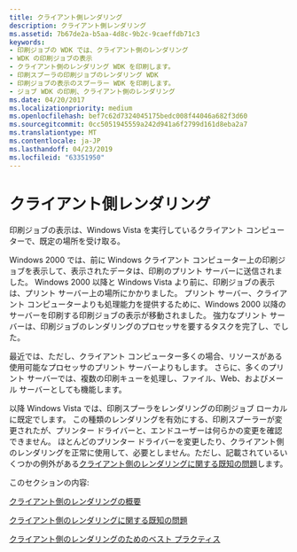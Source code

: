 ```yaml
---
title: クライアント側レンダリング
description: クライアント側レンダリング
ms.assetid: 7b67de2a-b5aa-4d8c-9b2c-9caeffdb71c3
keywords:
- 印刷ジョブの WDK では、クライアント側のレンダリング
- WDK の印刷ジョブの表示
- クライアント側のレンダリング WDK を印刷します。
- 印刷スプーラの印刷ジョブのレンダリング WDK
- 印刷ジョブの表示のスプーラー WDK を印刷します。
- ジョブ WDK の印刷、クライアント側のレンダリング
ms.date: 04/20/2017
ms.localizationpriority: medium
ms.openlocfilehash: bef7c62d7324045175bedc008f44046a682f3d60
ms.sourcegitcommit: 0cc5051945559a242d941a6f2799d161d8eba2a7
ms.translationtype: MT
ms.contentlocale: ja-JP
ms.lasthandoff: 04/23/2019
ms.locfileid: "63351950"
---
```

# <a name="client-side-rendering"></a>クライアント側レンダリング


印刷ジョブの表示は、Windows Vista を実行しているクライアント コンピューターで、既定の場所を受け取る。

Windows 2000 では、前に Windows クライアント コンピューター上の印刷ジョブを表示して、表示されたデータは、印刷のプリント サーバーに送信されました。 Windows 2000 以降と Windows Vista より前に、印刷ジョブの表示は、プリント サーバー上の場所にかかりました。 プリント サーバー、クライアント コンピューターよりも処理能力を提供するために、Windows 2000 以降のサーバーを印刷する印刷ジョブの表示が移動されました。 強力なプリント サーバーは、印刷ジョブのレンダリングのプロセッサを要するタスクを完了し、でした。

最近では、ただし、クライアント コンピューター多くの場合、リソースがある使用可能なプロセッサのプリント サーバーよりもします。 さらに、多くのプリント サーバーでは、複数の印刷キューを処理し、ファイル、Web、およびメール サーバーとしても機能します。

以降 Windows Vista では、印刷スプーラをレンダリングの印刷ジョブ ローカルに既定でします。 この種類のレンダリングを有効にする、印刷スプーラーが変更されたが、プリンター ドライバーと、エンドユーザーは何らかの変更を確認できません。 ほとんどのプリンター ドライバーを変更したり、クライアント側のレンダリングを正常に使用して、必要としません。ただし、記載されているいくつかの例外がある[クライアント側のレンダリングに関する既知の問題](known-issues-with-client-side-rendering.md)します。

このセクションの内容:

[クライアント側のレンダリングの概要](client-side-rendering-overview.md)

[クライアント側のレンダリングに関する既知の問題](known-issues-with-client-side-rendering.md)

[クライアント側のレンダリングのためのベスト プラクティス](best-practices-for-client-side-rendering.md)

 

 




